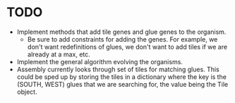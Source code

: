 # TODO
- Implement methods that add tile genes and glue genes to the organism.
	- Be sure to add constraints for adding the genes. For example, we don't want redefinitions of glues, we don't want to add tiles if we are already at a max, etc.
- Implement the general algorithm evolving the organisms.
- Assembly currently looks through set of tiles for matching glues. This could be sped up by storing the tiles in a dictionary where the key is the (SOUTH, WEST) glues that we are searching for, the value being the Tile object.